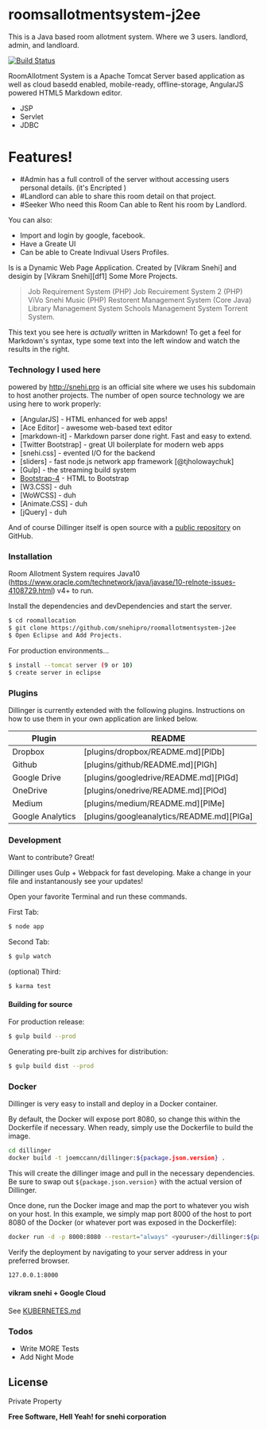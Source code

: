 # roomsallotmentsystem-j2ee
This is a Java based room allotment system. 
Where we 3 users. landlord, admin, and landloard.

 
[![Build Status](https://travis-ci.org/joemccann/dillinger.svg?branch=master)](http://snehi.pro)

RoomAllotment System is a Apache Tomcat Server based application as well as cloud basedd enabled, mobile-ready, offline-storage, AngularJS powered HTML5 Markdown editor.

  - JSP
  - Servlet
  - JDBC
  

# Features!

  - #Admin has a full controll of the server without accessing users personal details. (it's Encripted )
  - #Landlord can able to share this room detail on that project.
  - #Seeker Who need this Room Can able to Rent his room by Landlord.


You can also:
  - Import and login by google, facebook.
  - Have a Greate UI
  - Can be able to Create Indivual Users Profiles.

Is is a Dynamic Web Page Application. Created by [Vikram Snehi] and desigin by [Vikram Snehi][df1]
Some More Projects.

> Job Requirement System (PHP)
> Job Recuirement System 2 (PHP)
> ViVo Snehi Music (PHP)
> Restorent Management System (Core Java)
> Library Management System
> Schools Management System
> Torrent System.

This text you see here is *actually* written in Markdown! To get a feel for Markdown's syntax, type some text into the left window and watch the results in the right.

### Technology I used here

powered by http://snehi.pro is an official site where we uses his subdomain to host another projects. The number of open source technology we are using here to work properly:

* [AngularJS] - HTML enhanced for web apps!
* [Ace Editor] - awesome web-based text editor
* [markdown-it] - Markdown parser done right. Fast and easy to extend.
* [Twitter Bootstrap] - great UI boilerplate for modern web apps
* [snehi.css] - evented I/O for the backend
* [sliders] - fast node.js network app framework [@tjholowaychuk]
* [Gulp] - the streaming build system
* [Bootstrap-4](http://bootstrap.com) - HTML to Bootstrap
* [W3.CSS] - duh
* [WoWCSS] - duh
* [Animate.CSS] - duh
* [jQuery] - duh


And of course Dillinger itself is open source with a [public repository][dill]
 on GitHub.

### Installation

Room Allotment System requires Java10 (https://www.oracle.com/technetwork/java/javase/10-relnote-issues-4108729.html) v4+ to run.

Install the dependencies and devDependencies and start the server.

```sh
$ cd roomallocation
$ git clone https://github.com/snehipro/roomallotmentsystem-j2ee
$ Open Eclipse and Add Projects.
```

For production environments...

```sh
$ install --tomcat server (9 or 10)
$ create server in eclipse
```

### Plugins

Dillinger is currently extended with the following plugins. Instructions on how to use them in your own application are linked below.

| Plugin | README |
| ------ | ------ |
| Dropbox | [plugins/dropbox/README.md][PlDb] |
| Github | [plugins/github/README.md][PlGh] |
| Google Drive | [plugins/googledrive/README.md][PlGd] |
| OneDrive | [plugins/onedrive/README.md][PlOd] |
| Medium | [plugins/medium/README.md][PlMe] |
| Google Analytics | [plugins/googleanalytics/README.md][PlGa] |


### Development

Want to contribute? Great!

Dillinger uses Gulp + Webpack for fast developing.
Make a change in your file and instantanously see your updates!

Open your favorite Terminal and run these commands.

First Tab:
```sh
$ node app
```

Second Tab:
```sh
$ gulp watch
```

(optional) Third:
```sh
$ karma test
```
#### Building for source
For production release:
```sh
$ gulp build --prod
```
Generating pre-built zip archives for distribution:
```sh
$ gulp build dist --prod
```
### Docker
Dillinger is very easy to install and deploy in a Docker container.

By default, the Docker will expose port 8080, so change this within the Dockerfile if necessary. When ready, simply use the Dockerfile to build the image.

```sh
cd dillinger
docker build -t joemccann/dillinger:${package.json.version} .
```
This will create the dillinger image and pull in the necessary dependencies. Be sure to swap out `${package.json.version}` with the actual version of Dillinger.

Once done, run the Docker image and map the port to whatever you wish on your host. In this example, we simply map port 8000 of the host to port 8080 of the Docker (or whatever port was exposed in the Dockerfile):

```sh
docker run -d -p 8000:8080 --restart="always" <youruser>/dillinger:${package.json.version}
```

Verify the deployment by navigating to your server address in your preferred browser.

```sh
127.0.0.1:8000
```

#### vikram snehi + Google Cloud

See [KUBERNETES.md](https://github.com/snehipro/roomallotmentsystem-j2ee/README.md)


### Todos

 - Write MORE Tests
 - Add Night Mode

License
----

Private Property


**Free Software, Hell Yeah! for snehi corporation**

 


   [dill]: <https://github.com/snehipro/roomallotmentsystem-j2ee>
   [git-repo-url]: <https://github.com/snehipro/roomallotmentsystem-j2ee.git>
   [SNEHI PRO]: <http://snehi.pro>
   
